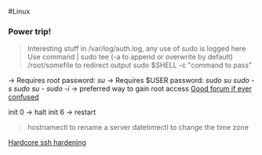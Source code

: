 #Linux 
### Power trip!
>Interesting stuff in /var/log/auth.log, any use of sudo is logged here
>Use command | sudo tee (-a to append or overwrite by default) /root/somefile to redirect output 
>sudo $SHELL -c "command to pass"

-> Requires root password:
*su*
-> Requires $USER password:
*sudo su* 
*sudo -s* 
*sudo su -* 
*sudo -i* -> preferred way to gain root access
[Good forum if ever confused](https://unix.stackexchange.com/questions/35338/su-vs-sudo-s-vs-sudo-i-vs-sudo-bash)

init 0 -> halt
init 6 -> restart

>hostnamectl to rename a server
>datetimectl to change the time zone

[Hardcore ssh hardening](https://medium.com/@jasonrigden/hardening-ssh-1bcb99cd4cef)
